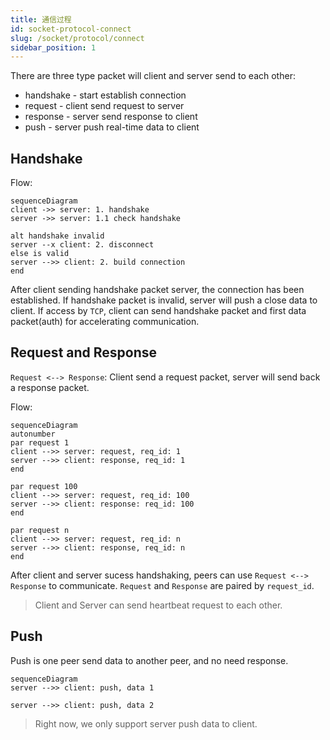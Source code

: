 ```yaml
---
title: 通信过程
id: socket-protocol-connect
slug: /socket/protocol/connect
sidebar_position: 1
---
```


There are three type packet will client and server send to each other:

- handshake - start establish connection
- request - client send request to server
- response - server send response to client
- push - server push real-time data to client

## Handshake

Flow:

```mermaid
sequenceDiagram
client ->> server: 1. handshake
server ->> server: 1.1 check handshake

alt handshake invalid
server --x client: 2. disconnect
else is valid
server -->> client: 2. build connection
end

```

After client sending handshake packet server, the connection has been established. If handshake packet is invalid, server will push a close data to client. If access by `TCP`, client can send handshake packet and first data packet(auth) for accelerating communication.

## Request and Response

`Request <--> Response`: Client send a request packet, server will send back a response packet.

Flow:

```mermaid
sequenceDiagram
autonumber
par request 1
client -->> server: request, req_id: 1
server -->> client: response, req_id: 1
end

par request 100
client -->> server: request, req_id: 100
server -->> client: response: req_id: 100
end

par request n
client -->> server: request, req_id: n
server -->> client: response, req_id: n
end

```

After client and server sucess handshaking, peers can use `Request <--> Response` to communicate. `Request` and `Response` are paired by `request_id`.

> Client and Server can send heartbeat request to each other.

## Push

Push is one peer send data to another peer, and no need response.

```mermaid
sequenceDiagram
server -->> client: push, data 1

server -->> client: push, data 2
```

> Right now, we only support server push data to client.
